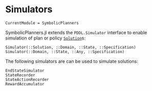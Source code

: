 # Simulators

```@meta
CurrentModule = SymbolicPlanners
```

SymbolicPlanners.jl extends the `PDDL.Simulator` interface to enable
simulation of plan or policy [`Solution`](@ref)s:

```@docs
Simulator(::Solution, ::Domain, ::State, ::Specification)
Simulator(::Domain, ::State, ::Any, ::Specification)
```

The following simulators are can be used to simulate solutions:

```@docs
EndStateSimulator
StateRecorder
StateActionRecorder
RewardAccumulator
```